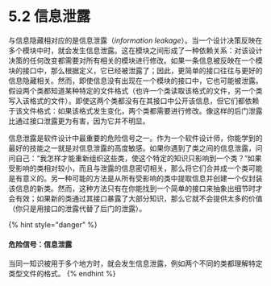 # 5.2 信息泄露

与信息隐藏相对应的是信息泄露（_information leakage_）。当一个设计决策反映在多个模块中时，就会发生信息泄露。这在模块之间形成了一种依赖关系：对该设计决策的任何改变都需要对所有相关的模块进行修改。如果一条信息被反映在一个模块的接口中，那么根据定义，它已经被泄露了；因此，更简单的接口往往与更好的信息隐藏相关。然而，即使信息没有出现在一个模块的接口中，它也可能被泄露。假设两个类都知道某种特定的文件格式（也许一个类读取该格式的文件，另一个类写入该格式的文件）。即使这两个类都没有在其接口中公开该信息，但它们都依赖于该文件格式：如果该格式发生变化，两个类都需要进行修改。像这样的后门泄露比通过接口泄露更为有害，因为它并不明显。

信息泄露是软件设计中最重要的危险信号之一。作为一个软件设计师，你能学到的最好的技能之一就是对信息泄露的高度敏感。如果你遇到了类之间的信息泄露，问问自己：“我怎样才能重新组织这些类，使这个特定的知识只影响到一个类？”如果受影响的类相对较小，而且与泄露的信息密切相关，那么将它们合并成一个类可能是有意义的。另一种可能的方法是从所有受影响的类中提取信息并创建一个仅封装该信息的新类。然而，这种方法只有在你能找到一个简单的接口来抽象出细节时才会有效；如果新的类通过其接口暴露了大部分知识，那么它就不会提供太多的价值（你只是用接口的泄露代替了后门的泄露）。

{% hint style="danger" %}
#### 危险信号：信息泄露

当同一知识被用于多个地方时，就会发生信息泄露，例如两个不同的类都理解特定类型文件的格式。
{% endhint %}
